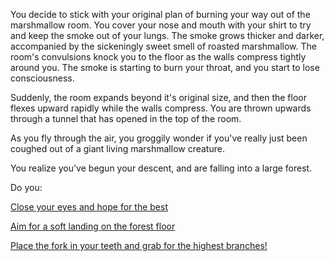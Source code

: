 You decide to stick with your original plan of burning your way out of the marshmallow room.
You cover your nose and mouth with your shirt to try and keep the smoke out of your lungs. 
The smoke grows thicker and darker, accompanied by the sickeningly sweet smell of roasted 
marshmallow. The room's convulsions knock you to the floor as the walls compress tightly around you.
The smoke is starting to burn your throat, and you start to lose consciousness.


Suddenly, the room expands beyond it's original size, and then the floor flexes upward rapidly while 
the walls compress. You are thrown upwards through a tunnel that has opened in the top of the room. 

As you fly through the air, you groggily wonder if you've really just been coughed out of a giant 
living marshmallow creature. 

You realize you've begun your descent, and are falling into a large forest.

Do you:

[Close your eyes and hope for the best](../../../experience/experience.md)

[Aim for a soft landing on the forest floor](../../../find-exit/into-forest/forest.md)

[Place the fork in your teeth and grab for the highest branches!](../../../forest-canopy.md)